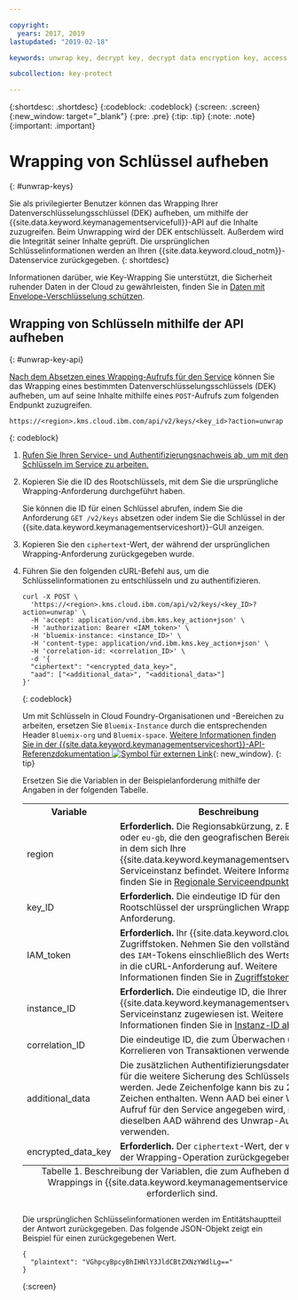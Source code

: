 ```yaml
---

copyright:
  years: 2017, 2019
lastupdated: "2019-02-18"

keywords: unwrap key, decrypt key, decrypt data encryption key, access data encryption key, envelope encryption API examples

subcollection: key-protect

---
```


{:shortdesc: .shortdesc}
{:codeblock: .codeblock}
{:screen: .screen}
{:new_window: target="_blank"}
{:pre: .pre}
{:tip: .tip}
{:note: .note}
{:important: .important}

# Wrapping von Schlüssel aufheben
{: #unwrap-keys}

Sie als privilegierter Benutzer können das Wrapping Ihrer Datenverschlüsselungsschlüssel (DEK) aufheben, um mithilfe der {{site.data.keyword.keymanagementservicefull}}-API auf die Inhalte zuzugreifen. Beim Unwrapping wird der DEK entschlüsselt. Außerdem wird die Integrität seiner Inhalte geprüft. Die ursprünglichen Schlüsselinformationen werden an Ihren {{site.data.keyword.cloud_notm}}-Datenservice zurückgegeben.
{: shortdesc}

Informationen darüber, wie Key-Wrapping Sie unterstützt, die Sicherheit ruhender Daten in der Cloud zu gewährleisten, finden Sie in [Daten mit Envelope-Verschlüsselung schützen](/docs/services/key-protect?topic=key-protect-envelope-encryption).

## Wrapping von Schlüsseln mithilfe der API aufheben
{: #unwrap-key-api}

[Nach dem Absetzen eines Wrapping-Aufrufs für den Service](/docs/services/key-protect?topic=key-protect-wrap-keys) können Sie das Wrapping eines bestimmten Datenverschlüsselungsschlüssels (DEK) aufheben, um auf seine Inhalte mithilfe eines `POST`-Aufrufs zum folgenden Endpunkt zuzugreifen.

```
https://<region>.kms.cloud.ibm.com/api/v2/keys/<key_id>?action=unwrap
```
{: codeblock}

1. [Rufen Sie Ihren Service- und Authentifizierungsnachweis ab, um mit den Schlüsseln im Service zu arbeiten.](/docs/services/key-protect?topic=key-protect-set-up-api)

2. Kopieren Sie die ID des Rootschlüssels, mit dem Sie die ursprüngliche Wrapping-Anforderung durchgeführt haben.

    Sie können die ID für einen Schlüssel abrufen, indem Sie die Anforderung `GET /v2/keys` absetzen oder indem Sie die Schlüssel in der {{site.data.keyword.keymanagementserviceshort}}-GUI anzeigen.

3. Kopieren Sie den `ciphertext`-Wert, der während der ursprünglichen Wrapping-Anforderung zurückgegeben wurde.

4. Führen Sie den folgenden cURL-Befehl aus, um die Schlüsselinformationen zu entschlüsseln und zu authentifizieren.

    ```cURL
    curl -X POST \
      'https://<region>.kms.cloud.ibm.com/api/v2/keys/<key_ID>?action=unwrap' \
      -H 'accept: application/vnd.ibm.kms.key_action+json' \
      -H 'authorization: Bearer <IAM_token>' \
      -H 'bluemix-instance: <instance_ID>' \
      -H 'content-type: application/vnd.ibm.kms.key_action+json' \
      -H 'correlation-id: <correlation_ID>' \
      -d '{
      "ciphertext": "<encrypted_data_key>",
      "aad": ["<additional_data>", "<additional_data>"]
    }'
    ```
    {: codeblock}

    Um mit Schlüsseln in Cloud Foundry-Organisationen und -Bereichen zu arbeiten, ersetzen Sie `Bluemix-Instance` durch die entsprechenden Header `Bluemix-org` und `Bluemix-space`. [Weitere Informationen finden Sie in der {{site.data.keyword.keymanagementserviceshort}}-API-Referenzdokumentation ![Symbol für externen Link](../../icons/launch-glyph.svg "Symbol für externen Link")](https://{DomainName}/apidocs/key-protect){: new_window}.
    {: tip}

    Ersetzen Sie die Variablen in der Beispielanforderung mithilfe der Angaben in der folgenden Tabelle.
    <table>
      <tr>
        <th>Variable</th>
        <th>Beschreibung</th>
      </tr>
      <tr>
        <td><varname>region</varname></td>
        <td><strong>Erforderlich.</strong> Die Regionsabkürzung, z. B. <code>us-south</code> oder <code>eu-gb</code>, die den geografischen Bereich darstellt, in dem sich Ihre {{site.data.keyword.keymanagementserviceshort}}-Serviceinstanz befindet. Weitere Informationen finden Sie in <a href="/docs/services/key-protect?topic=key-protect-regions#endpoints">Regionale Serviceendpunkte</a>.</td>
      </tr>
      <tr>
        <td><varname>key_ID</varname></td>
        <td><strong>Erforderlich.</strong> Die eindeutige ID für den Rootschlüssel der ursprünglichen Wrapping-Anforderung.</td>
      </tr>
      <tr>
        <td><varname>IAM_token</varname></td>
        <td><strong>Erforderlich.</strong> Ihr {{site.data.keyword.cloud_notm}}-Zugriffstoken. Nehmen Sie den vollständigen Inhalt des <code>IAM</code>-Tokens einschließlich des Werts für Bearer in die cURL-Anforderung auf. Weitere Informationen finden Sie in <a href="/docs/services/key-protect?topic=key-protect-retrieve-access-token">Zugriffstoken abrufen</a>.</td>
      </tr>
      <tr>
        <td><varname>instance_ID</varname></td>
        <td><strong>Erforderlich.</strong> Die eindeutige ID, die Ihrer {{site.data.keyword.keymanagementserviceshort}}-Serviceinstanz zugewiesen ist. Weitere Informationen finden Sie in <a href="/docs/services/key-protect?topic=key-protect-retrieve-instance-ID">Instanz-ID abrufen</a>.</td>
      </tr>
      <tr>
        <td><varname>correlation_ID</varname></td>
        <td>Die eindeutige ID, die zum Überwachen und Korrelieren von Transaktionen verwendet wird.</td>
      </tr>
      <tr>
        <td><varname>additional_data</varname></td>
        <td>Die zusätzlichen Authentifizierungsdaten (AAD), die für die weitere Sicherung des Schlüssels verwendet werden. Jede Zeichenfolge kann bis zu 255 Zeichen enthalten. Wenn AAD bei einer Wrapping-Aufruf für den Service angegeben wird, müssen Sie dieselben AAD während des Unwrap-Aufrufs verwenden.</td>
      </tr>
      <tr>
        <td><varname>encrypted_data_key</varname></td>
        <td><strong>Erforderlich.</strong> Der <code>ciphertext</code>-Wert, der während der Wrapping-Operation zurückgegeben wurde.</td>
      </tr>
      <caption style="caption-side:bottom;">Tabelle 1. Beschreibung der Variablen, die zum Aufheben des Key-Wrappings in {{site.data.keyword.keymanagementserviceshort}} erforderlich sind.</caption>
    </table>

    Die ursprünglichen Schlüsselinformationen werden im Entitätshauptteil der Antwort zurückgegeben. Das folgende JSON-Objekt zeigt ein Beispiel für einen zurückgegebenen Wert.

    ```
    {
      "plaintext": "VGhpcyBpcyBhIHNlY3JldCBtZXNzYWdlLg=="
    }
    ```
    {:screen}
